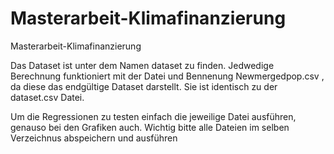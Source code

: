 # Masterarbeit-Klimafinanzierung
Masterarbeit-Klimafinanzierung

Das Dataset ist unter dem Namen dataset zu finden.
Jedwedige Berechnung funktioniert mit der Datei und Bennenung Newmergedpop.csv , da diese das endgültige Dataset darstellt. Sie ist identisch zu der dataset.csv Datei.

Um die Regressionen zu testen einfach die jeweilige Datei ausführen, genauso bei den Grafiken auch.
Wichtig bitte alle Dateien im selben Verzeichnus abspeichern und ausführen
